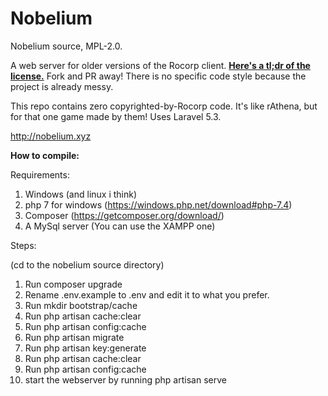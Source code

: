 # Nobelium
Nobelium source, MPL-2.0.

A web server for older versions of the Rocorp client. **[Here's a tl;dr of the license.](https://tldrlegal.com/license/mozilla-public-license-2.0-(mpl-2))** Fork and PR away! There is no specific code style because the project is already messy.

This repo contains zero copyrighted-by-Rocorp code. It's like rAthena, but for that one game made by them! Uses Laravel 5.3.

http://nobelium.xyz






**How to compile:**

Requirements:
1. Windows (and linux i think)
2. php 7 for windows (https://windows.php.net/download#php-7.4)
3. Composer (https://getcomposer.org/download/)
4. A MySql server (You can use the XAMPP one)

Steps:

(cd to the nobelium source directory)

1. Run composer upgrade
2. Rename .env.example to .env and edit it to what you prefer.
3. Run mkdir bootstrap/cache
4. Run php artisan cache:clear
5. Run php artisan config:cache
6. Run php artisan migrate
7. Run php artisan key:generate
8. Run php artisan cache:clear
9. Run php artisan config:cache
10. start the webserver by running php artisan serve
